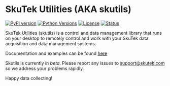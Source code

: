# SkuTek Utilities (AKA skutils)

[![PyPI version](https://badge.fury.io/py/skutils.svg)](https://badge.fury.io/py/skutils) 
[![Python Versions](https://img.shields.io/python/required-version-toml?tomlFilePath=https%3A%2F%2Fgitlab.com%2Fskutek%2Flibraries%2Fskutils%2F-%2Fraw%2Fmaster%2Fpyproject.toml%3Fref_type%3Dheads
)](https://pypi.org/project/skutils/)
[![License](https://img.shields.io/pypi/l/skutils
)](https://gitlab.com/skutek/libraries/skutils/-/blob/master/LICENSE)
[![Status](https://img.shields.io/pypi/status/skutils)](https://gitlab.com/skutek/libraries/skutils)

SkuTek Utilities (skutils) is a control and data management library that runs on your desktop
to remotely control and work with your SkuTek data acquisition and data management systems.

Documentation and examples can be found [here](https://skutek.com/skutils/)



Skutils is currently in _beta_. Please report any issues to [support@skutek.com](mailto:support@skutek.com) so we address your problems rapidly. 

Happy data collecting!



